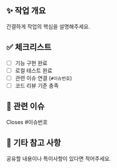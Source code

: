## ✨ 작업 개요
간결하게 작업의 핵심을 설명해주세요.

## ✅ 체크리스트
- [ ] 기능 구현 완료
- [ ] 로컬 테스트 완료
- [ ] 관련 이슈 연결 (`#이슈번호`)
- [ ] 코드 리뷰 기준 충족

## 🔗 관련 이슈
Closes #이슈번호

## 💬 기타 참고 사항
공유할 내용이나 특이사항이 있다면 적어주세요.